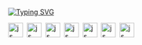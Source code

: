 <!---Пример кода-->
[![Typing SVG](https://readme-typing-svg.herokuapp.com?color=%2336BCF7&lines=Разработка+программного+обеспечения)](https://git.io/typing-svg)

<a href="https://github.com/rustam6274/Win_vcp" style="text-decoration:none"><img src="https://cdn.jsdelivr.net/gh/devicons/devicon@latest/icons/c/c-original.svg" title="js" width="30" height= "30"/></a>&nbsp;
<a href="https://github.com/rustam6274/STM32F3DISCOVERY" style="text-decoration:none"><img src="https://cdn.jsdelivr.net/gh/devicons/devicon@latest/icons/cplusplus/cplusplus-original.svg" title="js" width="30" height= "30"/></a>&nbsp;
<img src="https://cdn.jsdelivr.net/gh/devicons/devicon@latest/icons/csharp/csharp-original.svg" title="js" width="30" height= "30"/>&nbsp;
<img src="https://cdn.jsdelivr.net/gh/devicons/devicon@latest/icons/java/java-original.svg" title="js" width="30" height= "30"/>&nbsp;
<img src="https://cdn.jsdelivr.net/gh/devicons/devicon@latest/icons/php/php-original.svg" title="js" width="30" height= "30"/>&nbsp;
<img src="https://cdn.jsdelivr.net/gh/devicons/devicon@latest/icons/android/android-plain.svg" title="js" width="30" height= "30"/>&nbsp;
<img src="https://cdn.jsdelivr.net/gh/devicons/devicon@latest/icons/python/python-original.svg" title="js" width="30" height= "30"/>&nbsp;
         
          
          
          
          

          
